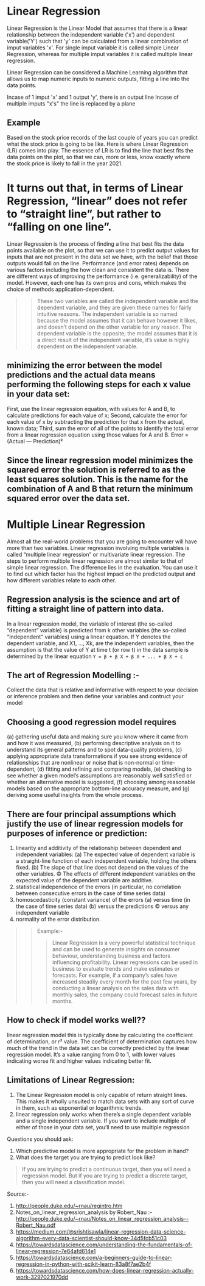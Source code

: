 # Linear Regression

Linear Regression is the Linear Model that assumes that there is a linear relationship between the independent variable ('x') and dependent variable('Y') such that 'y' can be calculated from a linear combination of imput variables 'x'.
For single imput variable it is called simple Linear Regression, whereas for multiple imput variables it is called multiple linear regression.

Linear Regression can be considered a Machine Learning algorithm that allows us to map numeric inputs to numeric outputs, fitting a line into the data points.

Incase of 1 imput 'x' and 1 output 'y', there is an output line
Incase of multiple imputs "x's" the line is replaced by a plane

## Example
Based on the stock price records of the last couple of years you can predict what the stock price is going to be like. 
Here is where Linear Regression (LR) comes into play. The essence of LR is to find the line that best fits the data points on the plot, so that we can, more or less, know exactly where the stock price is likely to fall in the year 2021.

# It turns out that, in terms of Linear Regression, “linear” does not refer to “straight line”, but rather to “falling on one line”.
Linear Regression is the process of finding a line that best fits the data points available on the plot, so that we can use it to predict output values for inputs that are not present in the data set we have, with the belief that those outputs would fall on the line. Performance (and error rates) depends on various factors including the how clean and consistent the data is. There are different ways of improving the performance (i.e. generalizability) of the model. However, each one has its own pros and cons, which makes the choice of methods application-dependent.

>>These two variables are called the independent variable and the dependent variable, and they are given these names for fairly intuitive reasons. The independent variable is so named because the model assumes that it can behave however it likes, and doesn’t depend on the other variable for any reason. The dependent variable is the opposite; the model assumes that it is a direct result of the independent variable, it’s value is highly dependent on the independent variable.

## minimizing the error between the model predictions and the actual data means performing the following steps for each x value in your data set:
First, use the linear regression equation, with values for A and B, to calculate predictions for each value of x;
Second, calculate the error for each value of x by subtracting the prediction for that x from the actual, known data;
Third, sum the error of all of the points to identify the total error from a linear regression equation using those values for A and B.
Error = (Actual — Prediction)²

## Since the linear regression model minimizes the squared error the solution is referred to as the least squares solution. This is the name for the combination of A and B that return the minimum squared error over the data set.

# Multiple Linear Regression
Almost all the real-world problems that you are going to encounter will have more than two variables. Linear regression involving multiple variables is called “multiple linear regression” or multivariate linear regression. The steps to perform multiple linear regression are almost similar to that of simple linear regression. The difference lies in the evaluation. You can use it to find out which factor has the highest impact on the predicted output and how different variables relate to each other.

## Regression analysis is the science and art of fitting a straight line of pattern into data.
In a linear regression model, the variable of interest (the so-called “dependent” variable) is predicted from k
other variables (the so-called “independent” variables) using a linear equation. If Y denotes the
dependent variable, and X1, …, Xk, are the independent variables, then the assumption is that the
value of Y at time t (or row t) in the data sample is determined by the linear equation
`Y = β + β X + β X + ... + β X + ε`

## The art of Regression Modelling :-
Collect the data that is relative and informative with respect to your decision or inference problem and then define your variables and contruct your model 

## Choosing a good regression model requires 
(a) gathering useful data and making sure you know where it came from and how it was measured, 
(b) performing descriptive analysis on it to understand its general patterns and to spot data-quality problems, 
(c) applying appropriate data transformations if you see strong evidence of relationships that are nonlinear or noise that is non-normal or time-dependent, 
(d) fitting and refining and comparing models, 
(e) checking to see whether a given model’s assumptions are reasonably well satisfied or whether an alternative model is suggested, 
(f) choosing among reasonable models based on the appropriate bottom-line accuracy measure, and
(g) deriving some useful insights from the whole process.

## There are four principal assumptions which justify the use of linear regression models for purposes of inference or prediction:
1. linearity and additivity of the relationship between dependent and independent variables:
(a) The expected value of dependent variable is a straight-line function of each independent variable, holding the others fixed.
(b) The slope of that line does not depend on the values of the other variables.
© The effects of different independent variables on the expected value of the dependent variable are additive.
2. statistical independence of the errors (in particular, no correlation between consecutive errors in the case of time series data)
3. homoscedasticity (constant variance) of the errors
(a) versus time (in the case of time series data)
(b) versus the predictions
© versus any independent variable
4. normality of the error distribution.


>> Example:-
>>> Linear Regression is a very powerful statistical technique and can be used to generate insights on consumer behaviour, understanding business and factors influencing profitability. Linear regressions can be used in business to evaluate trends and make estimates or forecasts. For example, if a company’s sales have increased steadily every month for the past few years, by conducting a linear analysis on the sales data with monthly sales, the company could forecast sales in future months.

## How to check if model works well??
linear regression model this is typically done by calculating the coefficient of determination, or r² value. 
The coefficient of determination captures how much of the trend in the data set can be correctly predicted by the linear regression model. It’s a value ranging from 0 to 1, with lower values indicating worse fit and higher values indicating better fit.

## Limitations of Linear Regression:
1. The Linear Regression model is only capable of return straight lines. This makes it wholly unsuited to match data sets with any sort of curve in them, such as exponential or logarithmic trends.
2. linear regression only works when there’s a single dependent variable and a single independent variable. If you want to include multiple of either of those in your data set, you’ll need to use multiple regression



Questions you should ask:
1. Which predictive model is more appropriate for the problem in hand?
2. What does the target you are trying to predict look like?

>If you are trying to predict a continuous target, then you will need a regression model.
>But if you are trying to predict a discrete target, then you will need a classification model.




Source:-
1. http://people.duke.edu/~rnau/regintro.htm
2. Notes_on_linear_regression_analysis by Robert_Nau :- 
http://people.duke.edu/~rnau/Notes_on_linear_regression_analysis--Robert_Nau.pdf
3. https://medium.com/@srishtisawla/linear-regression-data-science-algorithm-every-data-scientist-should-know-34d5fcb51c03
4. https://towardsdatascience.com/understanding-the-fundamentals-of-linear-regression-7e64afd614e1
5. https://towardsdatascience.com/a-beginners-guide-to-linear-regression-in-python-with-scikit-learn-83a8f7ae2b4f
6. https://towardsdatascience.com/how-does-linear-regression-actually-work-3297021970dd